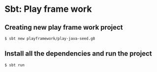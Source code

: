 # Sbt: Play frame work

## Creating new play frame work project

`$ sbt new playframework/play-java-seed.g8`

## Install all the dependencies and run the project

`$ sbt run`
